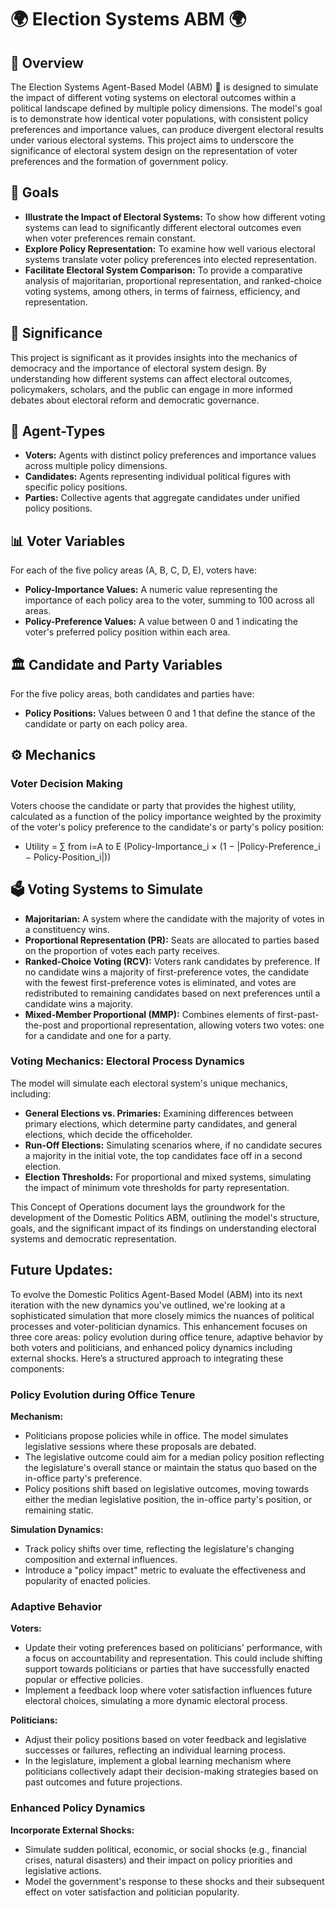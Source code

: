 # 🌍 Election Systems ABM 🌍

## 📜 Overview
The Election Systems Agent-Based Model (ABM) 🚀 is designed to simulate the impact of different voting systems on electoral outcomes within a political landscape defined by multiple policy dimensions. The model's goal is to demonstrate how identical voter populations, with consistent policy preferences and importance values, can produce divergent electoral results under various electoral systems. This project aims to underscore the significance of electoral system design on the representation of voter preferences and the formation of government policy.

## 🎯 Goals
- **Illustrate the Impact of Electoral Systems:** To show how different voting systems can lead to significantly different electoral outcomes even when voter preferences remain constant.
- **Explore Policy Representation:** To examine how well various electoral systems translate voter policy preferences into elected representation.
- **Facilitate Electoral System Comparison:** To provide a comparative analysis of majoritarian, proportional representation, and ranked-choice voting systems, among others, in terms of fairness, efficiency, and representation.

## 🌟 Significance
This project is significant as it provides insights into the mechanics of democracy and the importance of electoral system design. By understanding how different systems can affect electoral outcomes, policymakers, scholars, and the public can engage in more informed debates about electoral reform and democratic governance.

## 👥 Agent-Types
- **Voters:** Agents with distinct policy preferences and importance values across multiple policy dimensions.
- **Candidates:** Agents representing individual political figures with specific policy positions.
- **Parties:** Collective agents that aggregate candidates under unified policy positions.

## 📊 Voter Variables
For each of the five policy areas (A, B, C, D, E), voters have:
- **Policy-Importance Values:** A numeric value representing the importance of each policy area to the voter, summing to 100 across all areas.
- **Policy-Preference Values:** A value between 0 and 1 indicating the voter's preferred policy position within each area.

## 🏛️ Candidate and Party Variables
For the five policy areas, both candidates and parties have:
- **Policy Positions:** Values between 0 and 1 that define the stance of the candidate or party on each policy area.

## ⚙️ Mechanics

### Voter Decision Making
Voters choose the candidate or party that provides the highest utility, calculated as a function of the policy importance weighted by the proximity of the voter's policy preference to the candidate's or party's policy position:
- Utility = ∑ from i=A to E (Policy-Importance_i × (1 − |Policy-Preference_i − Policy-Position_i|))

## 🗳️ Voting Systems to Simulate
- **Majoritarian:** A system where the candidate with the majority of votes in a constituency wins.
- **Proportional Representation (PR):** Seats are allocated to parties based on the proportion of votes each party receives.
- **Ranked-Choice Voting (RCV):** Voters rank candidates by preference. If no candidate wins a majority of first-preference votes, the candidate with the fewest first-preference votes is eliminated, and votes are redistributed to remaining candidates based on next preferences until a candidate wins a majority.
- **Mixed-Member Proportional (MMP):** Combines elements of first-past-the-post and proportional representation, allowing voters two votes: one for a candidate and one for a party.

### Voting Mechanics: Electoral Process Dynamics
The model will simulate each electoral system's unique mechanics, including:
- **General Elections vs. Primaries:** Examining differences between primary elections, which determine party candidates, and general elections, which decide the officeholder.
- **Run-Off Elections:** Simulating scenarios where, if no candidate secures a majority in the initial vote, the top candidates face off in a second election.
- **Election Thresholds:** For proportional and mixed systems, simulating the impact of minimum vote thresholds for party representation.

This Concept of Operations document lays the groundwork for the development of the Domestic Politics ABM, outlining the model's structure, goals, and the significant impact of its findings on understanding electoral systems and democratic representation.

## Future Updates:
To evolve the Domestic Politics Agent-Based Model (ABM) into its next iteration with the new dynamics you've outlined, we're looking at a sophisticated simulation that more closely mimics the nuances of political processes and voter-politician dynamics. This enhancement focuses on three core areas: policy evolution during office tenure, adaptive behavior by both voters and politicians, and enhanced policy dynamics including external shocks. Here’s a structured approach to integrating these components:

### Policy Evolution during Office Tenure
**Mechanism:**
- Politicians propose policies while in office. The model simulates legislative sessions where these proposals are debated.
- The legislative outcome could aim for a median policy position reflecting the legislature's overall stance or maintain the status quo based on the in-office party's preference.
- Policy positions shift based on legislative outcomes, moving towards either the median legislative position, the in-office party's position, or remaining static.

**Simulation Dynamics:**
- Track policy shifts over time, reflecting the legislature's changing composition and external influences.
- Introduce a "policy impact" metric to evaluate the effectiveness and popularity of enacted policies.

### Adaptive Behavior
**Voters:**
- Update their voting preferences based on politicians' performance, with a focus on accountability and representation. This could include shifting support towards politicians or parties that have successfully enacted popular or effective policies.
- Implement a feedback loop where voter satisfaction influences future electoral choices, simulating a more dynamic electoral process.

**Politicians:**
- Adjust their policy positions based on voter feedback and legislative successes or failures, reflecting an individual learning process.
- In the legislature, implement a global learning mechanism where politicians collectively adapt their decision-making strategies based on past outcomes and future projections.

### Enhanced Policy Dynamics
**Incorporate External Shocks:**
- Simulate sudden political, economic, or social shocks (e.g., financial crises, natural disasters) and their impact on policy priorities and legislative actions.
- Model the government's response to these shocks and their subsequent effect on voter satisfaction and politician popularity.


